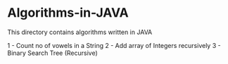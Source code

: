 # Algorithms-in-JAVA
This directory contains algorithms written in JAVA

1 - Count no of vowels in a String
2 - Add array of Integers recursively
3 - Binary Search Tree (Recursive)
